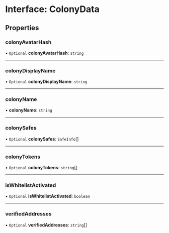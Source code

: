 # Interface: ColonyData

## Properties

### colonyAvatarHash

• `Optional` **colonyAvatarHash**: `string`

___

### colonyDisplayName

• `Optional` **colonyDisplayName**: `string`

___

### colonyName

• **colonyName**: `string`

___

### colonySafes

• `Optional` **colonySafes**: `SafeInfo`[]

___

### colonyTokens

• `Optional` **colonyTokens**: `string`[]

___

### isWhitelistActivated

• `Optional` **isWhitelistActivated**: `boolean`

___

### verifiedAddresses

• `Optional` **verifiedAddresses**: `string`[]
